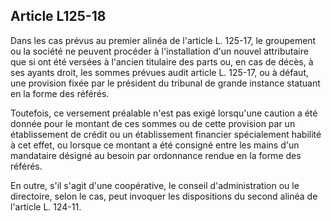Article L125-18
----
Dans les cas prévus au premier alinéa de l'article L. 125-17, le groupement ou
la société ne peuvent procéder à l'installation d'un nouvel attributaire que si
ont été versées à l'ancien titulaire des parts ou, en cas de décès, à ses ayants
droit, les sommes prévues audit article L. 125-17, ou à défaut, une provision
fixée par le président du tribunal de grande instance statuant en la forme des
référés.

Toutefois, ce versement préalable n'est pas exigé lorsqu'une caution a été
donnée pour le montant de ces sommes ou de cette provision par un établissement
de crédit ou un établissement financier spécialement habilité à cet effet, ou
lorsque ce montant a été consigné entre les mains d'un mandataire désigné au
besoin par ordonnance rendue en la forme des référés.

En outre, s'il s'agit d'une coopérative, le conseil d'administration ou le
directoire, selon le cas, peut invoquer les dispositions du second alinéa de
l'article L. 124-11.
